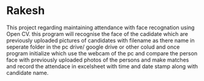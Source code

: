 # Rakesh

This project regarding maintaining attendance with face recognation using Open CV. 
this program will recognise the face of the cadidate which are previously uploaded 
pictures of candidates with filename as there name in seperate folder in the 
pc drive/ google drive or other colud and once program initialize which use the webcam of the pc 
and compare the person face with previously uploaded photos of the persons and make matches
and record the attendace in excelsheet with time and date stamp along with candidate name.
